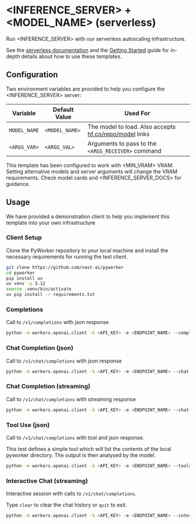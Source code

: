 # <INFERENCE_SERVER> + <MODEL_NAME> (serverless)

Run <INFERENCE_SERVER> with our serverless autoscaling infrastructure.

See the [serverless documentation](https://docs.vast.ai/serverless) and the [Getting Started](https://docs.vast.ai/serverless/getting-started) guide for in-depth details about how to use these templates.

## Configuration

Two environment variables are provided to help you configure the <INFERENCE_SERVER> server:

| Variable | Default Value | Used For |
| --- | --- | --- |
| `MODEL_NAME` | `<MODEL_NAME>` | The model to load.  Also accepts [hf.co/repo/model](#) links |
| `<ARGS_VAR>` | `<ARGS_VAL>` | Arguments to pass to the `<ARGS_RECEIVER>` command |

This template has been configured to work with <MIN_VRAM> VRAM. Setting alternative models and server arguments will change the VRAM requirements. Check model cards and <INFERENCE_SERVER_DOCS> for guidance.

## Usage

We have provided a demonstration client to help you implement this template into your own infrastructure

### Client Setup

Clone the PyWorker repository to your local machine and install the necessary requirements for running the test client.

```bash
git clone https://github.com/vast-ai/pyworker
cd pyworker
pip install uv
uv venv -p 3.12
source .venv/bin/activate
uv pip install -r requirements.txt
```

### Completions

Call to `/v1/completions` with json response

```bash
python -m workers.openai.client -k <API_KEY> -e <ENDPOINT_NAME> --completion --model <MODEL_NAME>
```

### Chat Completion (json)

Call to `/v1/chat/completions` with json response

```bash
python -m workers.openai.client -k <API_KEY> -e <ENDPOINT_NAME> --chat --model <MODEL_NAME>
```

### Chat Completion (streaming)

Call to `/v1/chat/completions` with streaming response

```bash
python -m workers.openai.client -k <API_KEY> -e <ENDPOINT_NAME> --chat-stream --model <MODEL_NAME>
```

### Tool Use (json)

Call to `/v1/chat/completions` with tool and json response.

This test defines a simple tool which will list the contents of the local pyworker directory.  The output is then analysed by the model.

```bash
python -m workers.openai.client -k <API_KEY> -e <ENDPOINT_NAME> --tools --model <MODEL_NAME>
```

### Interactive Chat (streaming)

Interactive session with calls to `/v1/chat/completions`.

Type `clear` to clear the chat history or `quit` to exit.

```bash
python -m workers.openai.client -k <API_KEY> -e <ENDPOINT_NAME> --interactive --model <MODEL_NAME>
```
